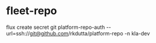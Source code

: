 # fleet-repo

flux create secret git platform-repo-auth --url=ssh://git@github.com/rkdutta/platform-repo -n kla-dev